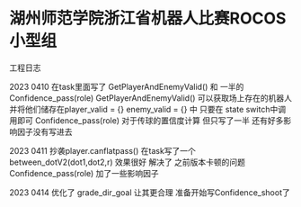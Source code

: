 # 湖州师范学院浙江省机器人比赛ROCOS小型组
工程日志

2023 0410 
    在task里面写了 GetPlayerAndEnemyValid() 和 一半的 Confidence_pass(role)
    GetPlayerAndEnemyValid() 可以获取场上存在的机器人 并将他们储存在player_valid = {} enemy_valid = {} 中 只要在 state switch中调用即可
    Confidence_pass(role) 对于传球的置信度计算 但只写了一半 还有好多影响因子没有写进去

2023 0411 
    抄袭player.canflatpass() 在task写了一个 between_dotV2(dot1,dot2,r) 效果很好 解决了 之前版本卡顿的问题
    Confidence_pass(role) 加了一些影响因子 

2023 0414
    优化了 grade_dir_goal 让其更合理 准备开始写Confidence_shoot了
